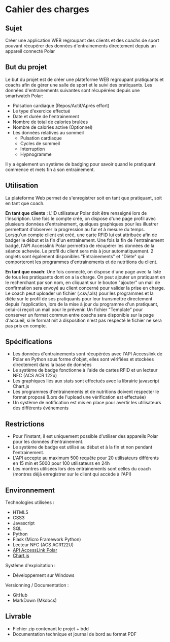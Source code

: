 # Cahier des charges
## Sujet
Créer une application WEB regroupant des clients et des coachs de sport pouvant récupérer des données d'entrainements directement depuis un appareil connecté Polar

## But du projet
Le but du projet est de créer une plateforme WEB regroupant pratiquants et coachs afin de gérer une salle de sport et le suivi des pratiquants.
Les données d'entrainements suivantes sont récupérées depuis une smartwatch Polar:

* Pulsation cardiaque (Repos/Actif/Après effort)
* Le type d'exercice effectué
* Date et durée de l'entrainement
* Nombre de total de calories brulées 
* Nombre de calories active
(Optionnel)
* Les données relatives au sommeil 
    * Pulsation cardiaque
    * Cycles de sommeil
    * Interruption
    * Hypnogramme

Il y a également un système de badging pour savoir quand le pratiquant commence et mets fin à son entrainement. 

## Utilisation
La plateforme Web permet de s'enregistrer soit en tant que pratiquant, soit en tant que coach.

**En tant que clients** :
L'ID utilisateur Polar doit être renseigné lors de l'inscription. Une fois le compte créé, on dispose d'une page profil avec plusieurs données d'entrainement, quelques graphiques pour les illustrer permettant d'observer la progression au fur et à mesure du temps. Lorsqu'un compte client est créé, une carte RFID lui est attribuée afin de badger le début et la fin d'un entrainement. Une fois la fin de l'entrainement badgé, l'API Accesslink Polar permettra de récupérer les données de la séance achevée. Le profil du client sera mis à jour automatiquement. 2 onglets sont également disponibles "Entrainements" et "Diète" qui comporteront les programmes d'entrainements et de nutritions du client.

**En tant que coach**: 
Une fois connecté, on dispose d'une page avec la liste de tous les pratiquants dont on a la charge. On peut ajouter un pratiquant en le recherchant par son nom, en cliquant sur le bouton "ajouter" un mail de confirmation sera envoyé au client concerné pour valider la prise en charge. Le coach peut uploader un fichier (.csv/.xls) pour les programmes et la diète sur le profil de ses pratiquants pour leur transmettre directement depuis l'application, lors de la mise à jour du programme d'un pratiquant, celui-ci reçoit un mail pour le prévenir. Un fichier "Template" pour conserver un format commun entre coachs sera disponible sur la page d'accueil, si le format mit à disposition n'est pas respecté le fichier ne sera pas pris en compte.


## Spécifications
* Les données d'entrainements sont récupérées avec l'API Accesslink de Polar en Python sous forme d'objet, elles sont vérifiées et stockées directement dans la base de données
* Le système de badge fonctionne à l'aide de cartes RFID et un lecteur NFC (ACS ACR 122u) 
* Les graphiques liés aux stats sont effectués avec la librairie javascript Chart.js
* Les programmes d'entrainements et de nutritions doivent respecter le format proposé (Lors de l'upload une vérification est effectuée)
* Un système de notification est mis en place pour avertir les utilisateurs des différents événements

## Restrictions
- Pour l'instant, il est uniquement possible d'utiliser des appareils Polar pour les données d'entrainement.
- Le système de badge est utilisé au début et à la fin et non pendant l'entrainement.
- L'API accepte au maximum 500 requête pour 20 utilisateurs différents en 15 min et 5000 pour 100 utilisateurs en 24h
- Les montres utilisées lors des entrainements sont celles du coach (montres déjà enregistrer sur le client qui accède à l'API)

## Environnement
Technologies utilisées :

* HTML5
* CSS3 
* Javascript
* SQL 
* Python
* Flask (Micro Framework Python)
* Lecteur NFC (ACS ACR122U)
* [API AccessLink Polar](https://www.polar.com/accesslink-api/#polar-accesslink-api)
* [Chart.js](https://www.chartjs.org/)


Système d'exploitation :

* Développement sur Windows

Versionning / Documentation :

* GitHub
* MarkDown (Mkdocs)

## Livrable
* Fichier zip contenant le projet + bdd
* Documentation technique et journal de bord au format PDF